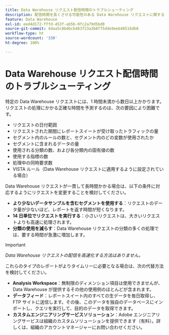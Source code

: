 ```yaml
---
title: Data Warehouse リクエスト配信時間のトラブルシューティング
description: 配信時間を長くさせる可能性のある Data Warehouse リクエストに関する潜在的な問題を特定します。
feature: Data Warehouse
exl-id: eed4d172-fffd-453f-ab5b-0fc2a79d5bd0
source-git-commit: 4daa5c8bdbcb483f23a3b8f75dde9eeb48516db8
workflow-type: ht
source-wordcount: '330'
ht-degree: 100%

---
```


# Data Warehouse リクエスト配信時間のトラブルシューティング

特定の Data Warehouse リクエストには、1 時間未満から数日以上かかります。リクエストの処理にかかる正確な時間を予測するのは、次の要因により困難です。

* リクエストの日付範囲
* リクエストされた期間にレポートスイートが受け取ったトラフィックの量
* セグメント内のルールの数と、セグメント内のどの変数が使用されたか
* セグメントに含まれるデータの量
* 使用される分類の数、および各分類内の固有値の数
* 使用する指標の数
* 処理中の同時要求数
* VISTA ルール（Data Warehouse リクエストに適用するように設定されている場合）

Data Warehouse リクエストが一貫して長時間かかる場合は、以下の条件に対応するようにリクエストを変更することを検討してください。

* **より少ないデータサンプルを含むセグメントを使用する**：リクエストのデータ量が少ないほど、レポートを返す時間が短くなります。
* **14 日単位でリクエストを実行する**：小さいリクエストは、大きいリクエストよりも高速に処理されます。
* **分類の使用を減らす**：Data Warehouse リクエストの分類の多くの処理では、要する時間が急激に増加します。

>[!IMPORTANT]
>
> *Data Warehouse リクエストの配信を高速化する方法はありません。*

これらのタイプのレポートがよりタイムリーに必要となる場合は、次の代替方法を検討してください。

* **Analysis Workspace**：無制限のディメンション項目は使用できませんが、Data Warehouse が提供するその他の使用例のほとんどが含まれます。
* **データフィード**：レポートスイート内のすべての生データを毎日取得し、FTP サイトに送信します。その後、このデータを独自のデータベースにインポートし、クエリを実行して、目的のデータを取得できます。
* **カスタムエンジニアリングサービスソリューション**：Adobe エンジニアリングサービスは組織のカスタムソリューションを提供できます（有料）。詳しくは、組織のアカウントマネージャーにお問い合わせください。
